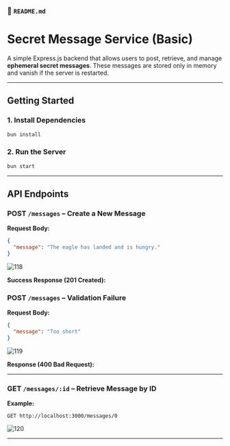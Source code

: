 
### 📄 `README.md`

# Secret Message Service (Basic)

A simple Express.js backend that allows users to post, retrieve, and manage **ephemeral secret messages**.
These messages are stored only in memory and vanish if the server is restarted.

---



##  Getting Started


### 1. Install Dependencies

```bash
bun install
```

### 2. Run the Server

```bash
bun start
```

---

##  API Endpoints

###  POST `/messages` – Create a New Message

**Request Body:**

```json
{
  "message": "The eagle has landed and is hungry."
}
```
![118](https://github.com/user-attachments/assets/7ee33b4c-de78-4dd3-9e07-1b5fc720f1bf)

**Success Response (201 Created):**


### POST `/messages` – Validation Failure

**Request Body:**

```json
{
  "message": "Too short"
}

```

![119](https://github.com/user-attachments/assets/e005cbe9-f0ae-445b-b6b7-9549fa9253f2)

**Response (400 Bad Request):**

---

###  GET `/messages/:id` – Retrieve Message by ID

**Example:**

```http
GET http://localhost:3000/messages/0
```

![120](https://github.com/user-attachments/assets/eace1cdc-03ea-4c3f-a861-84bc7800264d)




---





